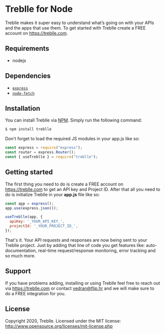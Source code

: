 
# Treblle for Node
Treblle makes it super easy to understand what’s going on with your APIs and the apps that use them. To get started with Treblle create a FREE account on <https://treblle.com>.

## Requirements
* nodejs

## Dependencies
* [`express`](https://www.npmjs.com/package/express)
* [`node-fetch`](https://www.npmjs.com/package/node-fetch)

## Installation
You can install Treblle via [NPM](https://www.npmjs.com/). Simply run the following command:
```bash
$ npm install treblle
```
Don't forget to load the required JS modules in your app.js like so:

```js
const express = require("express");
const router = express.Router();
const { useTreblle } = require("treblle");
```

## Getting started
The first thing you need to do is create a FREE account on <https://treblle.com> to get an API key and Project ID. After that all you need to do is initialize Treblle in your **app.js** file like so: 

```js
const app = express();
app.use(express.json());

useTreblle(app, {
  apiKey: '_YOUR_API_KEY_',
  projectId: '_YOUR_PROJECT_ID_',
});
```
That's it. Your API requests and responses are now being sent to your Treblle project. Just by adding that line of code you get features like: auto-documentation, real-time request/response monitoring, error tracking and so much more.

## Support
If you have problems adding, installing or using Treblle feel free to reach out via <https://treblle.com> or contact vedran@flip.hr and we will make sure to do a FREE integration for you. 

## License
Copyright 2020, Treblle. Licensed under the MIT license:
http://www.opensource.org/licenses/mit-license.php
